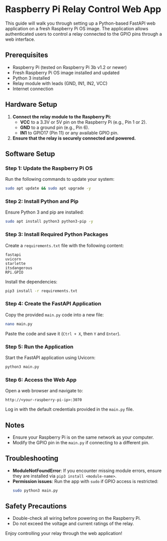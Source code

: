# Raspberry Pi Relay Control Web App

This guide will walk you through setting up a Python-based FastAPI web application on a fresh Raspberry Pi OS image. The application allows authenticated users to control a relay connected to the GPIO pins through a web interface.

## Prerequisites
- Raspberry Pi (tested on Raspberry Pi 3b v1.2 or newer)
- Fresh Raspberry Pi OS image installed and updated
- Python 3 installed
- Relay module with leads (GND, IN1, IN2, VCC)
- Internet connection

## Hardware Setup
1. **Connect the relay module to the Raspberry Pi:**
   - **VCC** to a 3.3V or 5V pin on the Raspberry Pi (e.g., Pin 1 or 2).
   - **GND** to a ground pin (e.g., Pin 6).
   - **IN1** to GPIO17 (Pin 11) or any available GPIO pin.
2. **Ensure that the relay is securely connected and powered.**

## Software Setup
### Step 1: Update the Raspberry Pi OS
Run the following commands to update your system:
```bash
sudo apt update && sudo apt upgrade -y
```

### Step 2: Install Python and Pip
Ensure Python 3 and pip are installed:
```bash
sudo apt install python3 python3-pip -y
```

### Step 3: Install Required Python Packages
Create a `requirements.txt` file with the following content:
```plaintext
fastapi
uvicorn
starlette
itsdangerous
RPi.GPIO
```

Install the dependencies:
```bash
pip3 install -r requirements.txt
```

### Step 4: Create the FastAPI Application
Copy the provided `main.py` code into a new file:
```bash
nano main.py
```
Paste the code and save it (`Ctrl + X`, then `Y` and `Enter`).

### Step 5: Run the Application
Start the FastAPI application using Uvicorn:
```bash
python3 main.py
```

### Step 6: Access the Web App
Open a web browser and navigate to:
```
http://<your-raspberry-pi-ip>:3070
```
Log in with the default credentials provided in the `main.py` file.

## Notes
- Ensure your Raspberry Pi is on the same network as your computer.
- Modify the GPIO pin in the `main.py` if connecting to a different pin.

## Troubleshooting
- **ModuleNotFoundError**: If you encounter missing module errors, ensure they are installed via `pip3 install <module-name>`.
- **Permission issues**: Run the app with `sudo` if GPIO access is restricted:
  ```bash
  sudo python3 main.py
  ```

## Safety Precautions
- Double-check all wiring before powering on the Raspberry Pi.
- Do not exceed the voltage and current ratings of the relay.

Enjoy controlling your relay through the web application!
